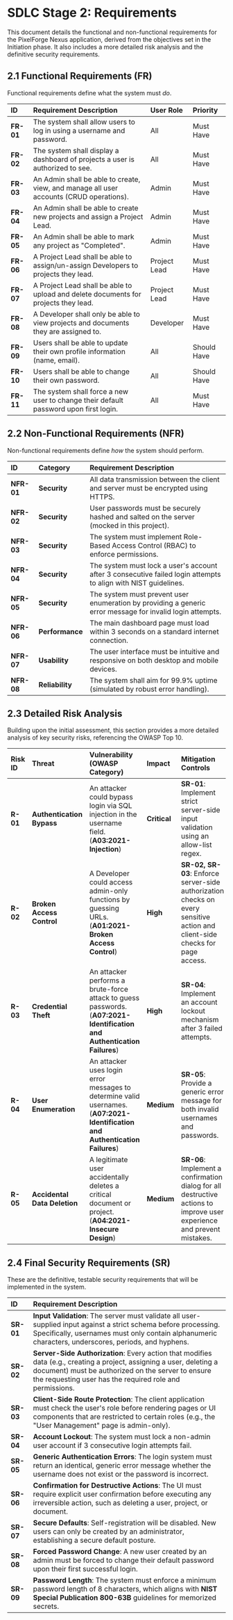 
# SDLC Stage 2: Requirements

This document details the functional and non-functional requirements for the PixelForge Nexus application, derived from the objectives set in the Initiation phase. It also includes a more detailed risk analysis and the definitive security requirements.

## 2.1 Functional Requirements (FR)

Functional requirements define what the system must *do*.

| ID | Requirement Description | User Role | Priority |
| :--- | :--- | :--- | :--- |
| **FR-01** | The system shall allow users to log in using a username and password. | All | Must Have |
| **FR-02** | The system shall display a dashboard of projects a user is authorized to see. | All | Must Have |
| **FR-03** | An Admin shall be able to create, view, and manage all user accounts (CRUD operations). | Admin | Must Have |
| **FR-04** | An Admin shall be able to create new projects and assign a Project Lead. | Admin | Must Have |
| **FR-05** | An Admin shall be able to mark any project as "Completed". | Admin | Must Have |
| **FR-06** | A Project Lead shall be able to assign/un-assign Developers to projects they lead. | Project Lead | Must Have |
| **FR-07** | A Project Lead shall be able to upload and delete documents for projects they lead. | Project Lead | Must Have |
| **FR-08** | A Developer shall only be able to view projects and documents they are assigned to. | Developer | Must Have |
| **FR-09** | Users shall be able to update their own profile information (name, email). | All | Should Have |
| **FR-10** | Users shall be able to change their own password. | All | Should Have |
| **FR-11** | The system shall force a new user to change their default password upon first login. | All | Must Have |


## 2.2 Non-Functional Requirements (NFR)

Non-functional requirements define *how* the system should perform.

| ID | Category | Requirement Description |
| :--- | :--- | :--- |
| **NFR-01** | **Security** | All data transmission between the client and server must be encrypted using HTTPS. |
| **NFR-02** | **Security** | User passwords must be securely hashed and salted on the server (mocked in this project). |
| **NFR-03** | **Security** | The system must implement Role-Based Access Control (RBAC) to enforce permissions. |
| **NFR-04** | **Security** | The system must lock a user's account after 3 consecutive failed login attempts to align with NIST guidelines. |
| **NFR-05** | **Security** | The system must prevent user enumeration by providing a generic error message for invalid login attempts. |
| **NFR-06** | **Performance** | The main dashboard page must load within 3 seconds on a standard internet connection. |
| **NFR-07** | **Usability** | The user interface must be intuitive and responsive on both desktop and mobile devices. |
| **NFR-08** | **Reliability** | The system shall aim for 99.9% uptime (simulated by robust error handling). |

## 2.3 Detailed Risk Analysis

Building upon the initial assessment, this section provides a more detailed analysis of key security risks, referencing the OWASP Top 10.

| Risk ID | Threat | Vulnerability (OWASP Category) | Impact | Mitigation Controls |
| :--- | :--- | :--- | :--- | :--- |
| **R-01** | **Authentication Bypass** | An attacker could bypass login via SQL injection in the username field. (**A03:2021-Injection**) | **Critical** | **SR-01**: Implement strict server-side input validation using an allow-list regex. |
| **R-02** | **Broken Access Control** | A Developer could access admin-only functions by guessing URLs. (**A01:2021-Broken Access Control**) | **High** | **SR-02, SR-03**: Enforce server-side authorization checks on every sensitive action and client-side checks for page access. |
| **R-03** | **Credential Theft** | An attacker performs a brute-force attack to guess passwords. (**A07:2021-Identification and Authentication Failures**) | **High** | **SR-04**: Implement an account lockout mechanism after 3 failed attempts. |
| **R-04** | **User Enumeration** | An attacker uses login error messages to determine valid usernames. (**A07:2021-Identification and Authentication Failures**) | **Medium** | **SR-05**: Provide a generic error message for both invalid usernames and passwords. |
| **R-05** | **Accidental Data Deletion** | A legitimate user accidentally deletes a critical document or project. (**A04:2021-Insecure Design**) | **Medium** | **SR-06**: Implement a confirmation dialog for all destructive actions to improve user experience and prevent mistakes. |

## 2.4 Final Security Requirements (SR)

These are the definitive, testable security requirements that will be implemented in the system.

| ID | Requirement Description |
| :--- | :--- |
| **SR-01** | **Input Validation**: The server must validate all user-supplied input against a strict schema before processing. Specifically, usernames must only contain alphanumeric characters, underscores, periods, and hyphens. |
| **SR-02** | **Server-Side Authorization**: Every action that modifies data (e.g., creating a project, assigning a user, deleting a document) must be authorized on the server to ensure the requesting user has the required role and permissions. |
| **SR-03** | **Client-Side Route Protection**: The client application must check the user's role before rendering pages or UI components that are restricted to certain roles (e.g., the "User Management" page is admin-only). |
| **SR-04** | **Account Lockout**: The system must lock a non-admin user account if 3 consecutive login attempts fail. |
| **SR-05** | **Generic Authentication Errors**: The login system must return an identical, generic error message whether the username does not exist or the password is incorrect. |
| **SR-06** | **Confirmation for Destructive Actions**: The UI must require explicit user confirmation before executing any irreversible action, such as deleting a user, project, or document. |
| **SR-07** | **Secure Defaults**: Self-registration will be disabled. New users can only be created by an administrator, establishing a secure default posture. |
| **SR-08** | **Forced Password Change**: A new user created by an admin must be forced to change their default password upon their first successful login. |
| **SR-09** | **Password Length**: The system must enforce a minimum password length of 8 characters, which aligns with **NIST Special Publication 800-63B** guidelines for memorized secrets. |
